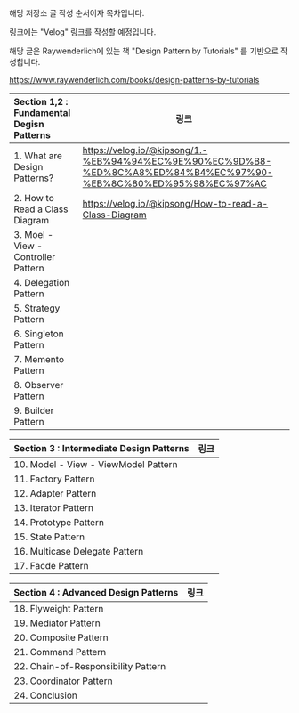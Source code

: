 

해당 저장소 글 작성 순서이자 목차입니다.

링크에는 "Velog" 링크를 작성할 예정입니다.

해당 글은 Raywenderlich에 있는 책 "Design Pattern by Tutorials" 를 기반으로 작성합니다.

https://www.raywenderlich.com/books/design-patterns-by-tutorials

| Section 1,2 : Fundamental Degisn Patterns | 링크 |
| :---------------------------------------- | ---- |
| 1. What are Design Patterns?              |https://velog.io/@kipsong/1.-%EB%94%94%EC%9E%90%EC%9D%B8-%ED%8C%A8%ED%84%B4%EC%97%90-%EB%8C%80%ED%95%98%EC%97%AC|
| 2. How to Read a Class Diagram            |https://velog.io/@kipsong/How-to-read-a-Class-Diagram|
| 3. Moel - View - Controller Pattern       |      |
| 4. Delegation Pattern                     |      |
| 5. Strategy Pattern                       |      |
| 6. Singleton Pattern                      |      |
| 7. Memento Pattern                        |      |
| 8. Observer Pattern                       |      |
| 9. Builder Pattern                        |      |

| Section 3 : Intermediate Design Patterns | 링크 |
| ---------------------------------------- | ---- |
| 10. Model - View - ViewModel Pattern     |      |
| 11. Factory Pattern                      |      |
| 12. Adapter Pattern                      |      |
| 13. Iterator Pattern                     |      |
| 14. Prototype Pattern                    |      |
| 15. State Pattern                        |      |
| 16. Multicase Delegate Pattern           |      |
| 17. Facde Pattern                        |      |

| Section 4 : Advanced Design Patterns | 링크 |
| ------------------------------------ | ---- |
| 18. Flyweight Pattern                |      |
| 19. Mediator Pattern                 |      |
| 20. Composite Pattern                |      |
| 21. Command Pattern                  |      |
| 22. Chain-of-Responsibility Pattern  |      |
| 23. Coordinator Pattern              |      |
| 24. Conclusion                       |      |




